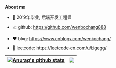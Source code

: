**About me**

- 💼 2019年毕业, 后端开发工程师

- 📈 github: https://github.com/wenbochang888

- ❤️ blog: https://www.cnblogs.com/wenbochang/

- 💬 leetcode: https://leetcode-cn.com/u/bigegg/



| <a href="https://github.com/wenbochang888"><img align="center" src="https://github-readme-stats.vercel.app/api?username=wenbochang888&show_icons=true&count_private=true&theme=vue" alt="Anurag's github stats" /></a> | <a href="https://github.com/wenbochang888"><img align="center" src="https://github-readme-stats.vercel.app/api/top-langs/?username=wenbochang888&layout=compact" /></a> |
| ------------- | ------------- |
